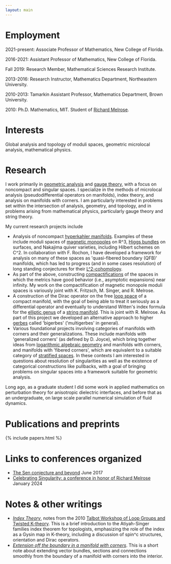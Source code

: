 ```yaml
---
layout: main
---
```


# Employment


2021-present: Associate Professor of Mathematics, New College of Florida.

2016-2021: Assistant Professor of Mathematics, New College of Florida.

Fall 2019: Research Member, Mathematical Sciences Research Institute.

2013-2016: Research Instructor, Mathematics Department, Northeastern University.

2010-2013: Tamarkin Assistant Professor, Mathematics Department, Brown University.

2010: Ph.D. Mathematics, MIT. Student of [Richard Melrose](http://math.mit.edu/~rbm).

# Interests
	
Global analysis and topology of moduli spaces, geometric microlocal analysis, mathematical physics.
	
# Research

I work primarily in [geometric analysis](https://en.wikipedia.org/wiki/Geometric_analysis) and [gauge theory](https://en.wikipedia.org/wiki/Gauge_theory_(mathematics)),
with a focus on noncompact and singular spaces.
I specialize in the methods of microlocal analysis (pseudodifferential 
operators on manifolds), index theory, and analysis on manifolds with
corners. I am particularly interested in problems set within the intersection of
analysis, geometry, and topology, and in problems arising from mathematical
physics, particularly gauge theory and string theory.


My current research projects include 

- Analysis of noncompact [hyperkahler manifolds](https://en.wikipedia.org/wiki/Hyperk%C3%A4hler_manifold).
Examples of these include moduli spaces of [magnetic monopoles](https://en.wikipedia.org/wiki/Bogomolny_equations) on R^3, 
[Higgs bundles](https://en.wikipedia.org/wiki/Hitchin's_equations) on surfaces, and 
Nakajima quiver varieties, including Hilbert schemes on C^2.
In collaboration with F. Rochon, I have developed
a framework for analysis on many of these spaces as 'quasi-fibered boundary (QFB)' manifolds,
which has led to progress (and in some cases resolution) of long standing conjectures
for their [L^2-cohomology](https://en.wikipedia.org/wiki/L%C2%B2_cohomology).
- As part of the above, constructing [compactifications](https://en.wikipedia.org/wiki/Compactification_(mathematics)) of the spaces in which the metrics have good behavior 
(i.e., asymptotic expansions) near infinity. My work on the compactification
of magnetic monopole moduli spaces is variously joint with K. Fritzsch,
M. Singer, and R. Melrose.
- A construction of the Dirac operator on the free [loop space](https://en.wikipedia.org/wiki/Loop_space) of a compact manifold, with the goal of being able to treat it seriously as a differential
operator and eventually to understand Witten's index formula for the [elliptic
genus](https://en.wikipedia.org/wiki/Genus_of_a_multiplicative_sequence#Witten_genus)
of a [string manifold](https://en.wikipedia.org/wiki/String_group). This is joint with R. Melrose.
As part of this project we developed an alternative approach to higher [gerbes](https://en.wikipedia.org/wiki/Bundle_gerbe) called 'bigerbes' ('multigerbes' in general).
- Various foundational projects involving categories of manifolds with corners and their
generalizations. These include manifolds with 'generalized corners' (as defined by D. Joyce),
which bring together ideas from [logarithmic algebraic geometry](https://en.wikipedia.org/wiki/Log_structure) and manifolds with corners, and manifolds with 'fibered corners', which are equivalent
to a suitable category of [stratified spaces](https://en.wikipedia.org/wiki/Thom%E2%80%93Mather_stratified_space). In these contexts I am interested in questions about resolution of singularities
as well as the existence of categorical constructions like pullbacks, with a goal
of bringing problems on singular spaces into a framework suitable for geometric analysis.

Long ago, as a graduate student I did some work in applied mathematics on perturbation theory for
anisotropic dielectric interfaces, and before that as an undergraduate, on large scale parallel
numerical simulation of fluid dynamics.

# Publications and preprints

{% include papers.html %}

# Links to conferences organized

- [The Sen conjecture and beyond](senworkshop/) June 2017
- [Celebrating Singularity: a conference in honor of Richard Melrose](CelebratingSingularity2024/) January 2024

# Notes & other writings
		
- [*Index Theory*](docs/index_theory.pdf), notes from the 2010 [Talbot Workshop
  of Loop Groups and Twisted K-theory](http://math.mit.edu/conferences/talbot/).
This is a brief introduction to the Atiyah-Singer families index theorem for
topologists, emphasizing the role of the index as a Gysin map in K-theory,
including a discussion of spin^c structures, orientation and Dirac operators.
- [*Extension off the boundary in a manifold with corners*](docs/extension.pdf).
  This is a short note about extending vector bundles, sections and connections
smoothly from the boundary of a manifold with
corners into the interior.

